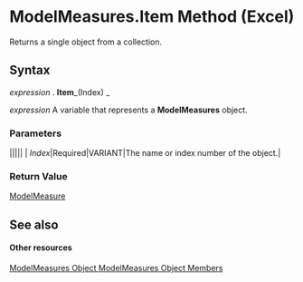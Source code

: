 
# ModelMeasures.Item Method (Excel)

Returns a single object from a collection.


## Syntax

 _expression_ . **Item**_(Index) _

 _expression_ A variable that represents a **ModelMeasures** object.


### Parameters



|||||
| _Index_|Required|VARIANT|The name or index number of the object.|

### Return Value

[ModelMeasure](0df4620a-e250-a68e-7000-6959cde08f3e.md)


## See also


#### Other resources


[ModelMeasures Object ](b0edac9a-e10d-ec51-d9e7-6fa8a29dcda8.md)
[ModelMeasures Object Members](10475bee-fae3-7248-b904-d3f58f478969.md)
